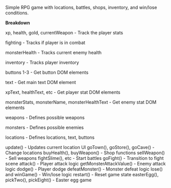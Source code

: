 Simple RPG game with locations, battles, shops, inventory, and win/lose conditions.

**Breakdown**

xp, health, gold, currentWeapon - Track the player stats

fighting - Tracks if player is in combat

monsterHealth - Tracks current enemy health

inventory - Tracks player inventory

buttons 1-3 - Get button DOM elements

text - Get main text DOM element

xpText, healthText, etc - Get player stat DOM elements

monsterStats, monsterName, monsterHealthText - Get enemy stat DOM elements

weapons - Defines possible weapons

monsters - Defines possible enemies

locations - Defines locations, text, buttons


update() - Updates current location UI
goTown(), goStore(), goCave() - Change locations
buyHealth(), buyWeapon() - Shop functions
sellWeapon() - Sell weapons
fightSlime(), etc - Start battles
goFight() - Transition to fight scene
attack() - Player attack logic
getMonsterAttackValue() - Enemy attack logic
dodge() - Player dodge
defeatMonster() - Monster defeat logic
lose() and winGame() - Win/lose logic
restart() - Reset game state
easterEgg(), pickTwo(), pickEight() - Easter egg game
